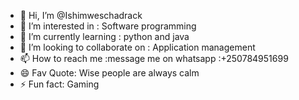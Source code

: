 - 👋 Hi, I’m @Ishimweschadrack
- 👀 I’m interested in : Software programming
- 🌱 I’m currently learning : python and java
- 💞️ I’m looking to collaborate on : Application management
- 📫 How to reach me :message me on whatsapp :+250784951699
- 😄 Fav Quote: Wise people are always calm
- ⚡ Fun fact: Gaming

<!---
Ishimweschadrack/Ishimweschadrack is a ✨ special ✨ repository because its `README.md` (this file) appears on your GitHub profile.
You can click the Preview link to take a look at your changes.
--->
